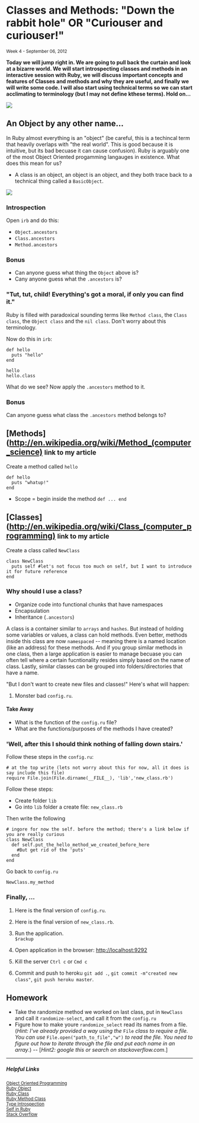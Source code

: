 <h1>Classes and Methods: "Down the rabbit hole" OR "Curiouser and curiouser!"</h1>
<small class="article-source">
  Week 4 - September 06, 2012
</small>

**Today we will jump right in. We are going to pull back the curtain and look at a bizarre world. We will start introspecting classes and methods in an interactive session with Ruby, we will discuss important concepts and features of Classes and methods and why they are useful, and finally we will write some code. I will also start using technical terms so we can start acclimating to terminology (but I may not define kthese terms). Hold on...**

![](/img/alice.jpg)


## An Object by any other name...
In Ruby almost everything is an "object" (be careful, this is a techincal term that heavily overlaps with "the real world". This is good because it is intuitive, but its bad becuase it can cause confusion). Ruby is arguably one of the most Object Oriented progamming langauges in existence. What does this mean for us?

* A class is an object, an object is an object, and they both trace back to a technical thing called a `BasicObject`.

![](/img/class.gif)


### Introspection
Open `irb` and do this:

* `Object.ancestors`
* `Class.ancestors`
* `Method.ancestors`


### Bonus
* Can anyone guess what thing the `Object` above is?
* Cany anyone guess what the `.ancestors` is?

### "Tut, tut, child! Everything's got a moral, if only you can find it."

Ruby is filled with paradoxical sounding terms like `Method class`, the `Class class`, the `Object class` 
and the `nil class`. Don't worry about this terminology.

Now do this in `irb`:

    def hello
      puts "hello"
    end

    hello
    hello.class

What do we see? Now apply the `.ancestors` method to it.

### Bonus
Can anyone guess what class the `.ancestors` method belongs to?

## [Methods](http://en.wikipedia.org/wiki/Method_(computer_science) <small>link to my article</small>
Create a method called `hello`

    def hello
      puts "whatup!"
    end

* Scope = begin inside the method `def ... end`

## [Classes](http://en.wikipedia.org/wiki/Class_(computer_programming) <small>link to my article</small>
Create a class called `NewClass`

    class NewClass
      puts self #let's not focus too much on self, but I want to introduce it for future reference
    end

### Why should I use a class?
* Organize code into functional chunks that have namespaces
* Encapsulation
* Inheritance (`.ancestors`)

A class is a container similar to `arrays` and `hashes`. But instead of holding some variables or values, a class can hold methods. Even better, methods inside this class are now `namespaced` -- meaning there is a named location (like an address) for these methods. And if you group similar methods in one class, then a large application is easier to manage becuase you can often tell where a certain fucntionality resides simply based on the name of class. Lastly, similar classes can be grouped into folders/directories that have a name.


"But I don't want to create new files and classes!" Here's what will happen:

1. Monster bad `config.ru`.
  <script src="https://gist.github.com/3658518.js?file=config.ru"></script>

#### Take Away
* What is the function of the `config.ru` file?
* What are the functions/purposes of the methods I have created?


### 'Well, after this I should think nothing of falling down stairs.'
Follow these steps in the `config.ru`:

    # at the top write (lets not worry about this for now, all it does is say include this file)
    require File.join(File.dirname(__FILE__), 'lib','new_class.rb')


Follow these steps:

* Create folder `lib`
* Go into `lib` folder a create file: `new_class.rb`

Then write the following

    # ingore for now the self. before the method; there's a link below if you are really curious
    class NewClass
      def self.put_the_hello_method_we_created_before_here
        #But get rid of the 'puts'
      end
    end


Go back to `config.ru`

    NewClass.my_method


### Finally, ...
1. Here is the final version of `config.ru`.
   <script src="https://gist.github.com/3658170.js?file=config.ru"></script>

1. Here is the final version of `new_class.rb`.
   <script src="https://gist.github.com/3658159.js?file=new_class.rb"></script>

1. Run the application.<br />
   `$rackup`

1. Open application in the browser: [http://localhost:9292](http://localhost:9292)

1. Kill the server `Ctrl c` or `Cmd c`

1. Commit and push to heroku `git add .`, `git commit -m"created new class"`, `git push heroku master`.


## Homework

* Take the randomize method we worked on last class, put in `NewClass` and call it `randomize-select`, and call it from the `config.ru`
* Figure how to make youre `randomize_select` read its names from a file. (_Hint: I've already provided a way using the_ `File` _class to require a file. You can use_ `File.open("path_to_file","w")` _to read the file. You need to figure out how to iterate through the file and put each name in an array_.) -- [_Hint2: google this or search on stackoverflow.com_.]

---

##### Helpful Links

<small>[Object Oriented Programming](http://en.wikipedia.org/wiki/Object-oriented_programming)</small><br/>
<small>[Ruby Object](http://ruby-doc.org/core-1.9.3/Object.html)</small><br/>
<small>[Ruby Class](http://www.ruby-doc.org/core-1.9.3/Class.html)</small><br/>
<small>[Ruby Method Class](http://www.ruby-doc.org/core-1.9.3/Method.html)</small><br/>
<small>[Type Introspection](http://en.wikipedia.org/wiki/Type_introspection)</small><br/>
<small>[Self in Ruby](http://yehudakatz.com/2009/11/15/metaprogramming-in-ruby-its-all-about-the-self/)</small><br/>
<small>[Stack Overflow](hhttp://stackoverflow.com/questions/tagged/ruby</small)<br/>
